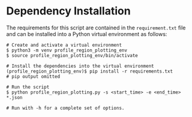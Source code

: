 # Dependency Installation

The requirements for this script are contained in the `requirement.txt` file and can be installed into a Python virtual environment as follows:

```
# Create and activate a virtual environment
$ python3 -m venv profile_region_plotting_env
$ source profile_region_plotting_env/bin/activate

# Install the dependencies into the virtual environment
(profile_region_plotting_env)$ pip install -r requirements.txt
# pip output omitted

# Run the script
$ python profile_region_plotting.py -s <start_time> -e <end_time> *.json

# Run with -h for a complete set of options.
```

